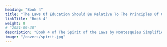 ```yaml
---
heading: "Book 4"
title: "The Laws Of Education Should Be Relative To The Principles Of Government"
linkTitle: "Book 4"
weight: 8
# "2021-09-30"
description: "Book 4 of The Spirit of the Laws by Montesquieu Simplified in 8 chapters"
image: "/covers/spirit.jpg"
---
```

